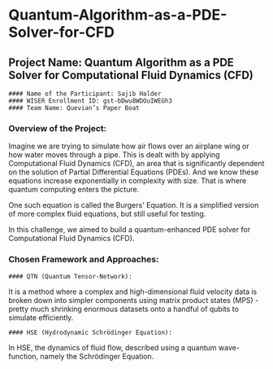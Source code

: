 # Quantum-Algorithm-as-a-PDE-Solver-for-CFD
## Project Name: Quantum Algorithm as a PDE Solver for Computational Fluid Dynamics (CFD)

    #### Name of the Participant: Sajib Halder
    #### WISER Enrollment ID: gst-bDwu8WDOuIWEGh3 
    #### Team Name: Quevian’s Paper Boat


### Overview of the Project: 

Imagine we are trying to simulate how air flows over an airplane wing or how water moves through a pipe. This is dealt with by applying Computational Fluid Dynamics (CFD), an area that is significantly dependent on the solution of Partial Differential Equations (PDEs). And we know these equations increase exponentially in complexity with size. That is where quantum computing enters the picture.

One such equation is called the Burgers' Equation. It is a simplified version of more complex fluid equations, but still useful for testing. 

In this challenge, we aimed to build a quantum-enhanced PDE solver for Computational Fluid Dynamics (CFD).

### Chosen Framework and Approaches: 

    #### QTN (Quantum Tensor‑Network): 
It is a method where a complex and high-dimensional fluid velocity data is broken down into simpler components using matrix product states (MPS) - pretty much shrinking enormous datasets onto a handful of qubits to simulate efficiently.

    #### HSE (Hydrodynamic Schrödinger Equation): 
In HSE, the dynamics of fluid flow, described using a quantum wave-function, namely the Schrödinger Equation.



